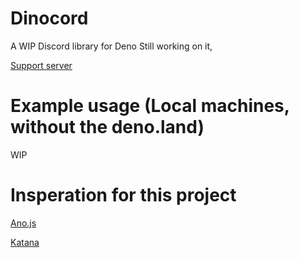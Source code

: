 # Dinocord
A WIP Discord library for Deno
Still working on it,

[Support server](https://discord.gg/YpxKYM2cvE)

# Example usage (Local machines, without the deno.land)
WIP

# Insperation for this project

[Ano.js](https://github.com/ItsYaBoiElijah11/Ano.js)

[Katana](https://github.com/stuyy/Katana)
